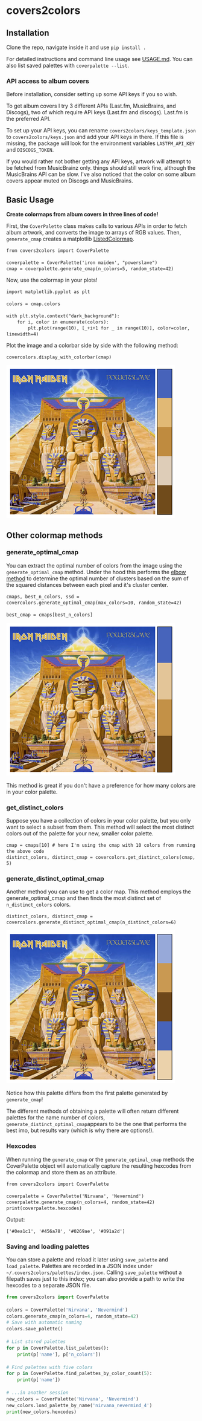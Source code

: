 # covers2colors

## Installation

Clone the repo, navigate inside it and use ``pip install .``

For detailed instructions and command line usage see [USAGE.md](USAGE.md).
You can also list saved palettes with ``coverpalette --list``.

### API access to album covers
Before installation, consider setting up some API keys if you so wish.

To get album covers I try 3 different APIs (Last.fm, MusicBrains, and Discogs), two of which require API keys (Last.fm and discogs). Last.fm is the preferred API. 

To set up your API keys, you can rename `covers2colors/keys_template.json` to `covers2colors/keys.json` and add your API keys in there. If this file is missing, the package will look for the environment variables `LASTFM_API_KEY` and `DISCOGS_TOKEN`.

If you would rather not bother getting any API keys, artwork will attempt to be fetched from MusicBrainz only. things should still work fine, although the MusicBrains API can be slow. I've also noticed that the color on some album covers appear muted on Discogs and MusicBrains.

## Basic Usage

**Create colormaps from album covers in three lines of code!**

First, the ``CoverPalette`` class makes calls to various APIs in order to fetch album artwork, and converts the image to arrays of RGB values.
Then, ``generate_cmap`` creates a matplotlib [ListedColormap](https://matplotlib.org/stable/api/_as_gen/matplotlib.colors.ListedColormap.html#matplotlib-colors-listedcolormap).


    from covers2colors import CoverPalette

    coverpalette = CoverPalette('iron maiden', "powerslave")
    cmap = coverpalette.generate_cmap(n_colors=5, random_state=42)

Now, use the colormap in your plots!

    import matplotlib.pyplot as plt

    colors = cmap.colors

    with plt.style.context("dark_background"):
        for i, color in enumerate(colors):
            plt.plot(range(10), [_+i+1 for _ in range(10)], color=color, linewidth=4)


Plot the image and a colorbar side by side with the following method:

    covercolors.display_with_colorbar(cmap)

![generate_cmap_img](./images/generate_cmap.png)

## Other colormap methods

### generate_optimal_cmap

You can extract the optimal number of colors from the image using the ``generate_optimal_cmap`` method.
Under the hood this performs the [elbow method](https://en.wikipedia.org/wiki/Elbow_method_(clustering))
to determine the optimal number of clusters based on the sum of the squared distances between each pixel
and it's cluster center.


    cmaps, best_n_colors, ssd = covercolors.generate_optimal_cmap(max_colors=10, random_state=42)

    best_cmap = cmaps[best_n_colors]

![generate_optimal_cmap_img](./images/generate_optimal_cmap.png)

This method is great if you don't have a preference for how many colors are in your color palette.

### get_distinct_colors

Suppose you have a collection of colors in your color palette, but you only want to select a subset from them. This method will select the most distinct colors out of the palette for your new, smaller color palette.


    cmap = cmaps[10] # here I'm using the cmap with 10 colors from running the above code
    distinct_colors, distinct_cmap = covercolors.get_distinct_colors(cmap, 5)

### generate_distinct_optimal_cmap

Another method you can use to get a color map. This method employs the generate_optimal_cmap and then finds the most distinct set of ``n_distinct_colors`` colors.


    distinct_colors, distinct_cmap = covercolors.generate_distinct_optimal_cmap(n_distinct_colors=6)


![generate_distinct_optimal_cmap_img](./images/generate_distinct_optimal_cmap.png)

Notice how this palette differs from the first palette generated by `generate_cmap`!

The different methods of obtaining a palette will often return different palettes for the name number of colors, ``generate_distinct_optimal_cmap``appears to be the one that performs the best imo, but results vary (which is why there are options!).

### Hexcodes

When running the ``generate_cmap`` or the ``generate_optimal_cmap`` methods the CoverPalette object will automatically
capture the resulting hexcodes from the colormap and store them as an attribute.


    from covers2colors import CoverPalette

    coverpalette = CoverPalette('Nirvana', 'Nevermind')
    coverpalette.generate_cmap(n_colors=4, random_state=42)
    print(coverpalette.hexcodes)

Output:


    ['#0ea1c1', '#456a78', '#0269ae', '#091a2d']

### Saving and loading palettes

You can store a palette and reload it later using ``save_palette`` and
``load_palette``. Palettes are recorded in a JSON index under
``~/.covers2colors/palettes/index.json``. Calling ``save_palette`` without a
filepath saves just to this index; you can also provide a path to write the
hexcodes to a separate JSON file.

```python
from covers2colors import CoverPalette

colors = CoverPalette('Nirvana', 'Nevermind')
colors.generate_cmap(n_colors=4, random_state=42)
# Save with automatic naming
colors.save_palette()

# List stored palettes
for p in CoverPalette.list_palettes():
    print(p['name'], p['n_colors'])

# Find palettes with five colors
for p in CoverPalette.find_palettes_by_color_count(5):
    print(p['name'])

# ...in another session
new_colors = CoverPalette('Nirvana', 'Nevermind')
new_colors.load_palette_by_name('nirvana_nevermind_4')
print(new_colors.hexcodes)
```


